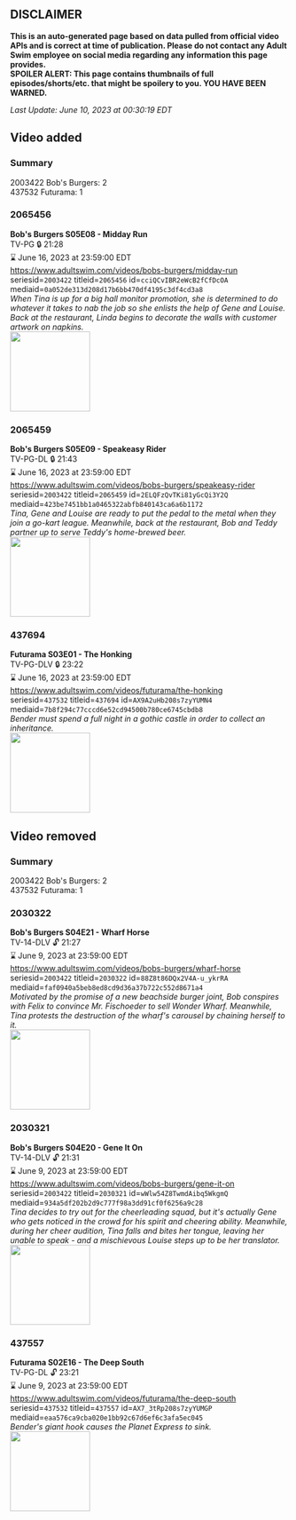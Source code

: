 ## DISCLAIMER
**This is an auto-generated page based on data pulled from official video APIs and is correct at time of publication. Please do not contact any Adult Swim employee on social media regarding any information this page provides.**  
**SPOILER ALERT: This page contains thumbnails of full episodes/shorts/etc. that might be spoilery to you. YOU HAVE BEEN WARNED.**  

_Last Update: June 10, 2023 at 00:30:19 EDT_
## Video added
### Summary
2003422 Bob's Burgers: 2  
437532 Futurama: 1  
### 2065456
**Bob's Burgers S05E08 - Midday Run**  
TV-PG 🔒 21:28  
⌛ June 16, 2023 at 23:59:00 EDT  
https://www.adultswim.com/videos/bobs-burgers/midday-run  
seriesid=`2003422` titleid=`2065456` id=`cciQCvIBR2eWcB2fCfDcOA` mediaid=`0a052de313d208d17b6bb470df4195c3df4cd3a8`  
_When Tina is up for a big hall monitor promotion, she is determined to do whatever it takes to nab the job so she enlists the help of Gene and Louise. Back at the restaurant, Linda begins to decorate the walls with customer artwork on napkins._  
<a href="https://i.cdn.turner.com/adultswim/big/video/midday-run/bobsburgers_417_air_cid-2M4FG.jpg"><img src="https://i.cdn.turner.com/adultswim/big/video/midday-run/bobsburgers_417_air_cid-2M4FG.jpg" height="144px" /></a>
### 2065459
**Bob's Burgers S05E09 - Speakeasy Rider**  
TV-PG-DL 🔒 21:43  
⌛ June 16, 2023 at 23:59:00 EDT  
https://www.adultswim.com/videos/bobs-burgers/speakeasy-rider  
seriesid=`2003422` titleid=`2065459` id=`2ELQFzQvTKi81yGcQi3Y2Q` mediaid=`423be7451bb1a0465322abfb840143ca6a6b1172`  
_Tina, Gene and Louise are ready to put the pedal to the metal when they join a go-kart league. Meanwhile, back at the restaurant, Bob and Teddy partner up to serve Teddy's home-brewed beer._  
<a href="https://i.cdn.turner.com/adultswim/big/video/speakeasy-rider/bobsburgers_420_air_cid-2M6R1.jpg"><img src="https://i.cdn.turner.com/adultswim/big/video/speakeasy-rider/bobsburgers_420_air_cid-2M6R1.jpg" height="144px" /></a>
### 437694
**Futurama S03E01 - The Honking**  
TV-PG-DLV 🔒 23:22  
⌛ June 16, 2023 at 23:59:00 EDT  
https://www.adultswim.com/videos/futurama/the-honking  
seriesid=`437532` titleid=`437694` id=`AX9A2uHb208s7zyYUMN4` mediaid=`7b8f294c77cccd6e52cd94500b780ce6745cbdb8`  
_Bender must spend a full night in a gothic castle in order to collect an inheritance._  
<a href="https://media.cdn.adultswim.com/uploads/20220301/thumbnails/2_22311142409-Futurama_030_TheHonking.png"><img src="https://media.cdn.adultswim.com/uploads/20220301/thumbnails/2_22311142409-Futurama_030_TheHonking.png" height="144px" /></a>
## Video removed
### Summary
2003422 Bob's Burgers: 2  
437532 Futurama: 1  
### 2030322
**Bob's Burgers S04E21 - Wharf Horse**  
TV-14-DLV 🔓 21:27  
⌛ June 9, 2023 at 23:59:00 EDT  
https://www.adultswim.com/videos/bobs-burgers/wharf-horse  
seriesid=`2003422` titleid=`2030322` id=`88Z8t86DQx2V4A-u_ykrRA` mediaid=`faf0940a5beb8ed8cd9d36a37b722c552d8671a4`  
_Motivated by the promise of a new beachside burger joint, Bob conspires with Felix to convince Mr. Fischoeder to sell Wonder Wharf. Meanwhile, Tina protests the destruction of the wharf's carousel by chaining herself to it._  
<a href="https://i.cdn.turner.com/adultswim/big/image-upload/thumbnails/thumb-2_image-151870795147218.jpg"><img src="https://i.cdn.turner.com/adultswim/big/image-upload/thumbnails/thumb-2_image-151870795147218.jpg" height="144px" /></a>
### 2030321
**Bob's Burgers S04E20 - Gene It On**  
TV-14-DLV 🔓 21:31  
⌛ June 9, 2023 at 23:59:00 EDT  
https://www.adultswim.com/videos/bobs-burgers/gene-it-on  
seriesid=`2003422` titleid=`2030321` id=`wWlw54Z8TwmdAibq5WkgmQ` mediaid=`934a5df202b2d9c777f98a3dd91cf0f6256a9c28`  
_Tina decides to try out for the cheerleading squad, but it's actually Gene who gets noticed in the crowd for his spirit and cheering ability. Meanwhile, during her cheer audition, Tina falls and bites her tongue, leaving her unable to speak - and a mischievous Louise steps up to be her translator._  
<a href="https://i.cdn.turner.com/adultswim/big/image-upload/thumbnails/thumb-2_image-151803250778217.jpg"><img src="https://i.cdn.turner.com/adultswim/big/image-upload/thumbnails/thumb-2_image-151803250778217.jpg" height="144px" /></a>
### 437557
**Futurama S02E16 - The Deep South**  
TV-PG-DL 🔓 23:21  
⌛ June 9, 2023 at 23:59:00 EDT  
https://www.adultswim.com/videos/futurama/the-deep-south  
seriesid=`437532` titleid=`437557` id=`AX7_3tRp208s7zyYUMGP` mediaid=`eaa576ca9cba020e1bb92c67d6ef6c3afa5ec045`  
_Bender's giant hook causes the Planet Express to sink._  
<a href="https://media.cdn.adultswim.com/uploads/20220217/thumbnails/2_222171659506-Futurama_025_TheDeepSouth.png"><img src="https://media.cdn.adultswim.com/uploads/20220217/thumbnails/2_222171659506-Futurama_025_TheDeepSouth.png" height="144px" /></a>
